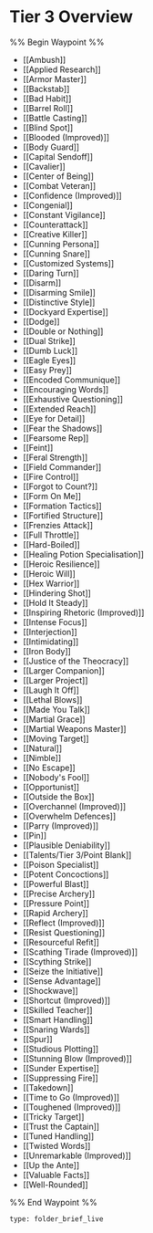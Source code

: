 # Tier 3 Overview

%% Begin Waypoint %%
- [[Ambush]]
- [[Applied Research]]
- [[Armor Master]]
- [[Backstab]]
- [[Bad Habit]]
- [[Barrel Roll]]
- [[Battle Casting]]
- [[Blind Spot]]
- [[Blooded (Improved)]]
- [[Body Guard]]
- [[Capital Sendoff]]
- [[Cavalier]]
- [[Center of Being]]
- [[Combat Veteran]]
- [[Confidence (Improved)]]
- [[Congenial]]
- [[Constant Vigilance]]
- [[Counterattack]]
- [[Creative Killer]]
- [[Cunning Persona]]
- [[Cunning Snare]]
- [[Customized Systems]]
- [[Daring Turn]]
- [[Disarm]]
- [[Disarming Smile]]
- [[Distinctive Style]]
- [[Dockyard Expertise]]
- [[Dodge]]
- [[Double or Nothing]]
- [[Dual Strike]]
- [[Dumb Luck]]
- [[Eagle Eyes]]
- [[Easy Prey]]
- [[Encoded Communique]]
- [[Encouraging Words]]
- [[Exhaustive Questioning]]
- [[Extended Reach]]
- [[Eye for Detail]]
- [[Fear the Shadows]]
- [[Fearsome Rep]]
- [[Feint]]
- [[Feral Strength]]
- [[Field Commander]]
- [[Fire Control]]
- [[Forgot to Count?]]
- [[Form On Me]]
- [[Formation Tactics]]
- [[Fortified Structure]]
- [[Frenzies Attack]]
- [[Full Throttle]]
- [[Hard-Boiled]]
- [[Healing Potion Specialisation]]
- [[Heroic Resilience]]
- [[Heroic Will]]
- [[Hex Warrior]]
- [[Hindering Shot]]
- [[Hold It Steady]]
- [[Inspiring Rhetoric (Improved)]]
- [[Intense Focus]]
- [[Interjection]]
- [[Intimidating]]
- [[Iron Body]]
- [[Justice of the Theocracy]]
- [[Larger Companion]]
- [[Larger Project]]
- [[Laugh It Off]]
- [[Lethal Blows]]
- [[Made You Talk]]
- [[Martial Grace]]
- [[Martial Weapons Master]]
- [[Moving Target]]
- [[Natural]]
- [[Nimble]]
- [[No Escape]]
- [[Nobody's Fool]]
- [[Opportunist]]
- [[Outside the Box]]
- [[Overchannel (Improved)]]
- [[Overwhelm Defences]]
- [[Parry (Improved)]]
- [[Pin]]
- [[Plausible Deniability]]
- [[Talents/Tier 3/Point Blank]]
- [[Poison Specialist]]
- [[Potent Concoctions]]
- [[Powerful Blast]]
- [[Precise Archery]]
- [[Pressure Point]]
- [[Rapid Archery]]
- [[Reflect (Improved)]]
- [[Resist Questioning]]
- [[Resourceful Refit]]
- [[Scathing Tirade (Improved)]]
- [[Scything Strike]]
- [[Seize the Initiative]]
- [[Sense Advantage]]
- [[Shockwave]]
- [[Shortcut (Improved)]]
- [[Skilled Teacher]]
- [[Smart Handling]]
- [[Snaring Wards]]
- [[Spur]]
- [[Studious Plotting]]
- [[Stunning Blow (Improved)]]
- [[Sunder Expertise]]
- [[Suppressing Fire]]
- [[Takedown]]
- [[Time to Go (Improved)]]
- [[Toughened (Improved)]]
- [[Tricky Target]]
- [[Trust the Captain]]
- [[Tuned Handling]]
- [[Twisted Words]]
- [[Unremarkable (Improved)]]
- [[Up the Ante]]
- [[Valuable Facts]]
- [[Well-Rounded]]

%% End Waypoint %%

 
```ccard
type: folder_brief_live
```
 
